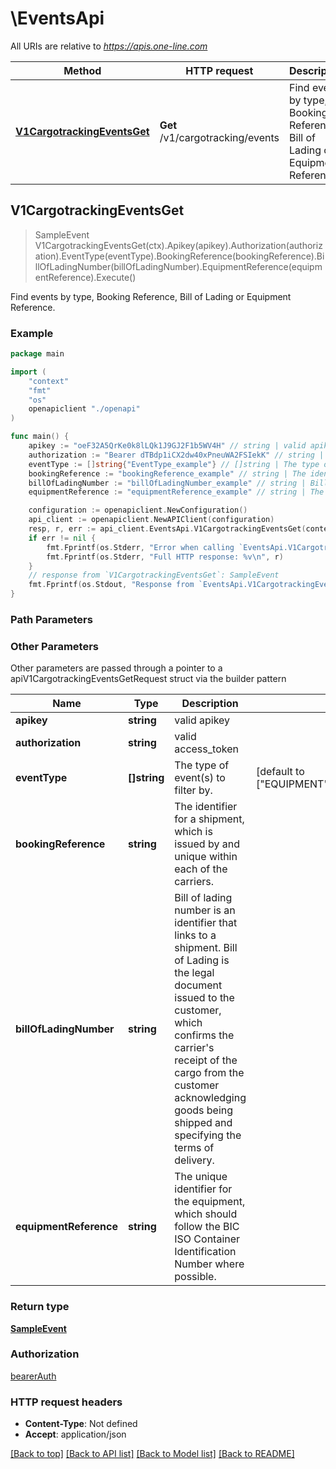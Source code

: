 # \EventsApi

All URIs are relative to *https://apis.one-line.com*

Method | HTTP request | Description
------------- | ------------- | -------------
[**V1CargotrackingEventsGet**](EventsApi.md#V1CargotrackingEventsGet) | **Get** /v1/cargotracking/events | Find events by type, Booking Reference, Bill of Lading or Equipment Reference.



## V1CargotrackingEventsGet

> SampleEvent V1CargotrackingEventsGet(ctx).Apikey(apikey).Authorization(authorization).EventType(eventType).BookingReference(bookingReference).BillOfLadingNumber(billOfLadingNumber).EquipmentReference(equipmentReference).Execute()

Find events by type, Booking Reference, Bill of Lading or Equipment Reference.



### Example

```go
package main

import (
    "context"
    "fmt"
    "os"
    openapiclient "./openapi"
)

func main() {
    apikey := "oeF32A5QrKe0k8lLQk1J9GJ2F1b5WV4H" // string | valid apikey
    authorization := "Bearer dTBdp1iCX2dw40xPneuWA2FSIekK" // string | valid access_token
    eventType := []string{"EventType_example"} // []string | The type of event(s) to filter by. (optional) (default to ["EQUIPMENT","SHIPMENT","TRANSPORT","TRANSPORTEQUIPMENT"])
    bookingReference := "bookingReference_example" // string | The identifier for a shipment, which is issued by and unique within each of the carriers. (optional)
    billOfLadingNumber := "billOfLadingNumber_example" // string | Bill of lading number is an identifier that links to a shipment. Bill of Lading is the legal document issued to the customer, which confirms the carrier's receipt of the cargo from the customer acknowledging goods being shipped and specifying the terms of delivery. (optional)
    equipmentReference := "equipmentReference_example" // string | The unique identifier for the equipment, which should follow the BIC ISO Container Identification Number where possible. (optional)

    configuration := openapiclient.NewConfiguration()
    api_client := openapiclient.NewAPIClient(configuration)
    resp, r, err := api_client.EventsApi.V1CargotrackingEventsGet(context.Background()).Apikey(apikey).Authorization(authorization).EventType(eventType).BookingReference(bookingReference).BillOfLadingNumber(billOfLadingNumber).EquipmentReference(equipmentReference).Execute()
    if err != nil {
        fmt.Fprintf(os.Stderr, "Error when calling `EventsApi.V1CargotrackingEventsGet``: %v\n", err)
        fmt.Fprintf(os.Stderr, "Full HTTP response: %v\n", r)
    }
    // response from `V1CargotrackingEventsGet`: SampleEvent
    fmt.Fprintf(os.Stdout, "Response from `EventsApi.V1CargotrackingEventsGet`: %v\n", resp)
}
```

### Path Parameters



### Other Parameters

Other parameters are passed through a pointer to a apiV1CargotrackingEventsGetRequest struct via the builder pattern


Name | Type | Description  | Notes
------------- | ------------- | ------------- | -------------
 **apikey** | **string** | valid apikey | 
 **authorization** | **string** | valid access_token | 
 **eventType** | **[]string** | The type of event(s) to filter by. | [default to [&quot;EQUIPMENT&quot;,&quot;SHIPMENT&quot;,&quot;TRANSPORT&quot;,&quot;TRANSPORTEQUIPMENT&quot;]]
 **bookingReference** | **string** | The identifier for a shipment, which is issued by and unique within each of the carriers. | 
 **billOfLadingNumber** | **string** | Bill of lading number is an identifier that links to a shipment. Bill of Lading is the legal document issued to the customer, which confirms the carrier&#39;s receipt of the cargo from the customer acknowledging goods being shipped and specifying the terms of delivery. | 
 **equipmentReference** | **string** | The unique identifier for the equipment, which should follow the BIC ISO Container Identification Number where possible. | 

### Return type

[**SampleEvent**](SampleEvent.md)

### Authorization

[bearerAuth](../README.md#bearerAuth)

### HTTP request headers

- **Content-Type**: Not defined
- **Accept**: application/json

[[Back to top]](#) [[Back to API list]](../README.md#documentation-for-api-endpoints)
[[Back to Model list]](../README.md#documentation-for-models)
[[Back to README]](../README.md)

